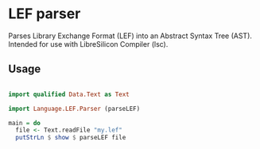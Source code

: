 # LEF parser

Parses Library Exchange Format (LEF) into an Abstract Syntax Tree (AST). Intended for use with LibreSilicon Compiler (lsc).

## Usage

```haskell

import qualified Data.Text as Text

import Language.LEF.Parser (parseLEF)

main = do
  file <- Text.readFile "my.lef"
  putStrLn $ show $ parseLEF file


```

